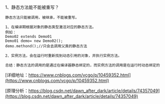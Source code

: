 
1、静态方法能不能被重写？
```
静态方法只能被调用，被继承，不能被重写。

1、在编译期根据对象的静态类型激活对应的静态方法。
例如：
Demo02 extends Demo01
Demo01 demo= new Demo02();
demo.methond();//只会去调用父类的静态方法

2、实例方法，会在运行时重新找到动态引用的对象，并执行实例方法。

总结：静态方法的调用的是通过在编译器静态绑定的，而实例方法的调用是在运行时动态绑定的
```
[详细地址：https://www.cnblogs.com/vcgo/p/10459352.html](https://www.cnblogs.com/vcgo/p/10459352.html)

[原理分析：https://blog.csdn.net/dawn_after_dark/article/details/74357049](https://blog.csdn.net/dawn_after_dark/article/details/74357049)